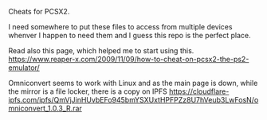 <!-- @format -->

Cheats for PCSX2.

I need somewhere to put these files to access from multiple devices whenver I
happen to need them and I guess this repo is the perfect place.

Read also this page, which helped me to start using this.
https://www.reaper-x.com/2009/11/09/how-to-cheat-on-pcsx2-the-ps2-emulator/

Omniconvert seems to work with Linux and as the main page is down, while the
mirror is a file locker, there is a copy on IPFS
https://cloudflare-ipfs.com/ipfs/QmVjJinHUvbEFo945bmYSXUxtHPFPZz8U7hVeub3LwFosN/omniconvert_1.0.3_R.rar
